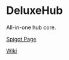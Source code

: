 # DeluxeHub
All-in-one hub core.

[Spigot Page](https://www.spigotmc.org/resources/49425/)

[Wiki](https://wikilewisdev.fun)
